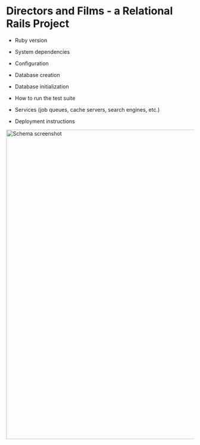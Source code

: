 # Directors and Films - a Relational Rails Project 

* Ruby version

* System dependencies

* Configuration

* Database creation

* Database initialization

* How to run the test suite

* Services (job queues, cache servers, search engines, etc.)

* Deployment instructions

<img width="829" alt="Schema screenshot" src="https://user-images.githubusercontent.com/98491210/168607683-4a760228-fc51-4e75-9675-e8a8ac50d950.png">
